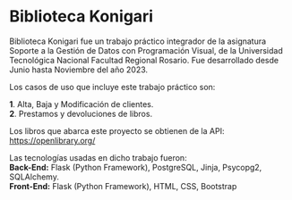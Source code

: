 # Biblioteca Konigari

Biblioteca Konigari fue un trabajo práctico integrador de la asignatura Soporte a la Gestión de Datos con Programación Visual, de la Universidad Tecnológica Nacional Facultad Regional Rosario. Fue desarrollado desde Junio hasta Noviembre del año 2023.  

Los casos de uso que incluye este trabajo práctico son:  

**1**. Alta, Baja y Modificación de clientes.    
**2**. Prestamos y devoluciones de libros.  

Los libros que abarca este proyecto se obtienen de la API: https://openlibrary.org/  

Las tecnologías usadas en dicho trabajo fueron:  
__Back-End:__ Flask (Python Framework), PostgreSQL, Jinja, Psycopg2, SQLAlchemy.  
__Front-End:__ Flask (Python Framework), HTML, CSS, Bootstrap
